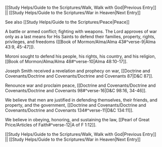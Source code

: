 [[Study Helps/Guide to the Scriptures/Walk, Walk with God|Previous Entry]]  ||  [[Study Helps/Guide to the Scriptures/War in Heaven|Next Entry]]

 See also [[Study Helps/Guide to the Scriptures/Peace|Peace]]

 A battle or armed conflict; fighting with weapons. The Lord approves of war only as a last means for His Saints to defend their families, property, rights, privileges, and freedoms ([[Book of Mormon/Alma/Alma 43#^verse-9|Alma 43:9, 45-47]]).

 Moroni sought to defend his people, his rights, his country, and his religion, [[Book of Mormon/Alma/Alma 48#^verse-10|Alma 48:10-17]].

 Joseph Smith received a revelation and prophecy on war, [[Doctrine and Covenants/Doctrine and Covenants/Doctrine and Covenants 87|D&C 87]].

 Renounce war and proclaim peace, [[Doctrine and Covenants/Doctrine and Covenants/Doctrine and Covenants 98#^verse-16|D&C 98:16, 34-46]].

 We believe that men are justified in defending themselves, their friends, and property, and the government, [[Doctrine and Covenants/Doctrine and Covenants/Doctrine and Covenants 134#^verse-11|D&C 134:11]].

 We believe in obeying, honoring, and sustaining the law, [[Pearl of Great Price/Articles of Faith#^verse-12|A of F 1:12]].

[[Study Helps/Guide to the Scriptures/Walk, Walk with God|Previous Entry]]  ||  [[Study Helps/Guide to the Scriptures/War in Heaven|Next Entry]]